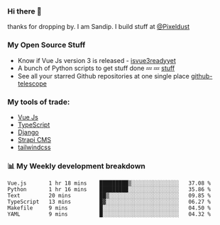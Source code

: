 ### Hi there 👋

thanks for dropping by.
I am Sandip. I build stuff at [@Pixeldust](github.com/pixeldust-in/)

###  **My Open Source Stuff**

 - Know if Vue Js version 3 is released -  [isvue3readyyet](https://github.com/sandiprb/isvue3readyyet)
 - A bunch of Python scripts to get stuff done 💤 💤 [stuff](https://github.com/sandiprb/stuff)
 - See all your starred Github repositories at one single place [github-telescope](https://github.com/sandiprb/github-telescope)



###  **My tools of trade:**
 - [Vue Js](https://github.com/vuejs/vue/)
 - [TypeScript](https://github.com/microsoft/TypeScript)
 - [Django](github.com/django/django)
 - [Strapi CMS](github.com/strapi/strapi)
 - [tailwindcss](https://github.com/tailwindlabs/tailwindcss)


###  📊 **My Weekly development breakdown**
<!--START_SECTION:waka-->

```text
Vue.js       1 hr 18 mins    █████████▒░░░░░░░░░░░░░░░   37.08 %
Python       1 hr 16 mins    █████████░░░░░░░░░░░░░░░░   35.86 %
Text         20 mins         ██▒░░░░░░░░░░░░░░░░░░░░░░   09.85 %
TypeScript   13 mins         █▓░░░░░░░░░░░░░░░░░░░░░░░   06.27 %
Makefile     9 mins          █░░░░░░░░░░░░░░░░░░░░░░░░   04.50 %
YAML         9 mins          █░░░░░░░░░░░░░░░░░░░░░░░░   04.32 %
```

<!--END_SECTION:waka-->
